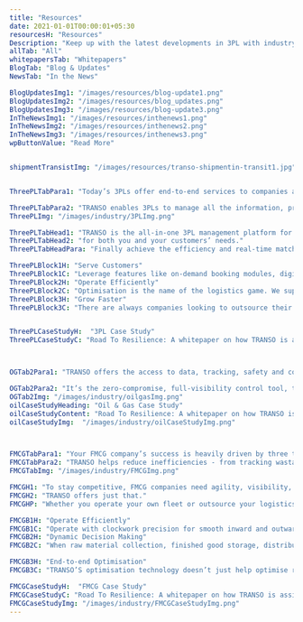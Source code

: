 ```yaml
---
title: "Resources" 
date: 2021-01-01T00:00:01+05:30
resourcesH: "Resources"
Description: "Keep up with the latest developments in 3PL with industry whitepapers, blogs and news reports. "
allTab: "All"
whitepapersTab: "Whitepapers"
BlogTab: "Blog & Updates"
NewsTab: "In the News"

BlogUpdatesImg1: "/images/resources/blog-update1.png"
BlogUpdatesImg2: "/images/resources/blog_updates.png"
BlogUpdatesImg3: "/images/resources/blog-update3.png"
InTheNewsImg1: "/images/resources/inthenews1.png"
InTheNewsImg2: "/images/resources/inthenews2.png"
InTheNewsImg3: "/images/resources/inthenews3.png"
wpButtonValue: "Read More"


shipmentTransistImg: "/images/resources/transo-shipmentin-transit1.jpg"


ThreePLTabPara1: "Today’s 3PLs offer end-to-end services to companies and serve as the intermediary for functions such as cross-docking, inventory management, transportation and warehousing."

ThreePLTabPara2: "TRANSO enables 3PLs to manage all the information, processes, and people to best achieve their business outcomes."
ThreePLImg: "/images/industry/3PLImg.png"

ThreePLTabHead1: "TRANSO is the all-in-one 3PL management platform for both you and your customers’ needs."
ThreePLTabHead2: "for both you and your customers’ needs."
ThreePLTabHeadPara: "Finally achieve the efficiency and real-time matching abilities that you’ve, to always find customers and service them effectively."

ThreePLBlock1H: "Serve Customers"
ThreePLBlock1C: "Leverage features like on-demand booking modules, digitised transparency, and real-time monitoring, to best serve your customers and their high expectations."
ThreePLBlock2H: "Operate Efficiently"
ThreePLBlock2C: "Optimisation is the name of the logistics game. We support 3PL companies by enabling them to optimise tracking, routes, capacity and cost."
ThreePLBlock3H: "Grow Faster"
ThreePLBlock3C: "There are always companies looking to outsource their logistics needs to 3PL providers. TRANSO helps make those matches instantly, to make sure customers’ needs are always met and 3PL providers’ services are always engaged – boosting their bottom-line."


ThreePLCaseStudyH:  "3PL Case Study"
ThreePLCaseStudyC: "Road To Resilience: A whitepaper on how TRANSO is assisting one of the world's 3PL companies achieve digitisation, optimisation and efficiency"



OGTab2Para1: "TRANSO offers the access to data, tracking, safety and compliance features that Oil and Gas companies demand. Run and stress-free operation, with visibility into all your people, process, routes, and transactions."

OGTab2Para2: "It’s the zero-compromise, full-visibility control tool, that goes beyond the expectations of your Oil and Gas operation."
OGTab2Img: "/images/industry/oilgasImg.png"
oilCaseStudyHeading: "Oil & Gas Case Study"
oilCaseStudyContent: "Road To Resilience: A whitepaper on how TRANSO is assisting one of the world's largest Oil & Gas companies achieve digitisation, optimisation and efficiency"
oilCaseStudyImg:  "/images/industry/oilCaseStudyImg.png"



FMCGTabPara1: "Your FMCG company’s success is heavily driven by three things - speed, safety, and accuracy. With perishable goods, traveling long distances, with tight schedules, your supply-chain has to be perfectly tuned."
FMCGTabPara2: "TRANSO helps reduce inefficiencies - from tracking wastage of fuel and delays in trips, to consignment delivery routes and ensuring no vehicle ever has to travel empty. It’s the optimisation technology that’s tuned to the needs of FMCG."
FMCGTabImg: "/images/industry/FMCGImg.png"

FMCGH1: "To stay competitive, FMCG companies need agility, visibility, and supply chain control."
FMCGH2: "TRANSO offers just that."
FMCGHP: "Whether you operate your own fleet or outsource your logistics, digitisation, analytics, and a unified view of your supply chain can be transformative."

FMCGB1H: "Operate Efficiently"
FMCGB1C: "Operate with clockwork precision for smooth inward and outward deliveries, with seamless real-time data flow to mitigate supply chain risks."
FMCGB2H: "Dynamic Decision Making"
FMCGB2C: "When raw material collection, finished good storage, distribution networks, and consumer demand changes, FMCG companies need the agility to adapt. Realtime matching and analytics give you that agility."

FMCGB3H: "End-to-end Optimisation"
FMCGB3C: "TRANSO’S optimisation technology doesn’t just help optimise routes, but also optimises fleet matching, capacity, and cost."

FMCGCaseStudyH:  "FMCG Case Study"
FMCGCaseStudyC: "Road To Resilience: A whitepaper on how TRANSO is assisting one of the world's largest FMCG companies achieve digitisation, optimisation and efficiency."
FMCGCaseStudyImg: "/images/industry/FMCGCaseStudyImg.png"
---
```

